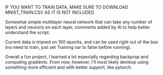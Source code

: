 IF YOU WANT TO TRAIN DATA, MAKE SURE TO DOWNLOAD MNIST_TRAIN.CSV AS IT IS NOT INCLUDED

Somewhat simple multilayer neural network that can take any number of layers and neurons on each layer, comments added by AI to help better understand the script.

Current data is trianed on 100 epochs, and can be used right out of the box (no need to train, just set Training var to false before running).

Overall a fun project, I learned a lot especially regarding backprop and computing gradients. From now, however, I'll most likely devleop using something more efficient and with better support, like pytorch.
